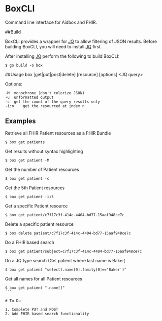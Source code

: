 # BoxCLI
Command line interface for Aidbox and FHIR.

##Build

BoxCLI provides a wrapper for [JQ](https://stedolan.github.io/jq/) to allow filtering of JSON results.
Before building BoxCLI, you will need to install [JQ](https://stedolan.github.io/jq/) first.

After installing [JQ](https://stedolan.github.io/jq/) perform the following to build BoxCLI:

```$xslt
$ go build -o box
```

##Usage
box [get|put|post|delete] [resource] [options] \<JQ query\>

Options:

	-M	monochrome (don't colorize JSON)
	-u	unformatted output
	-c	get the count of the query results only
	-i:n	get the resourced at index n
	
## Examples

Retrieve all FHIR Patient resources as a FHIR Bundle
```$xslt
$ box get patients
```
Get results without syntax highlighting
```$xslt
$ box get patient -M
```
Get the number of Patient resources
```$xslt
$ box get patient -c
```
Get the 5th Patient resources
```$xslt
$ box get patient -i:5
```
Get a specific Patient resource
```$xslt
$ box get patient/c7f17c3f-414c-4404-bd77-15aaf948ce7c
```
Delete a specific patient resource
```$xslt
$ box delete patient/c7f17c3f-414c-4404-bd77-15aaf948ce7c
```
Do a FHIR based search
```$xslt
$ box get patient?subject=c7f17c3f-414c-4404-bd77-15aaf948ce7c
```
Do a JQ type search (Get patient where last name is Baker)
```$xslt
$ box get patient "select(.name[0].family[0]=='Baker')"
```
Get all names for all Patient resources
````$xslt
$ box get patient ".name[]"
```
	
# To Do

1. Complete PUT and POST
2. Add FHIR based search functionality